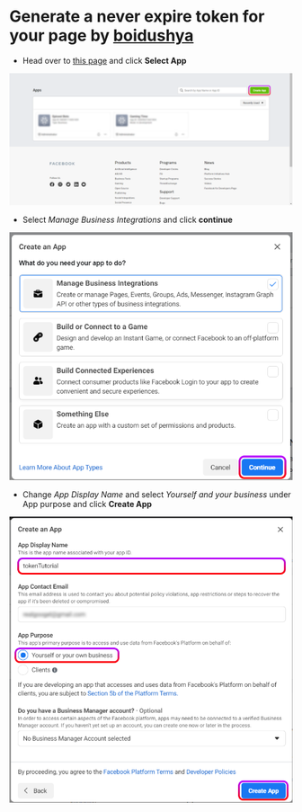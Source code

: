 # Generate a never expire token for your page by [boidushya](https://github.com/Boidushya)

* Head over to [this page](https://developers.facebook.com/apps/) and click **Select App**

![](images/1.png)
* Select *Manage Business Integrations* and click **continue**

![](images/2.png)
* Change *App Display Name* and select *Yourself and your business* under App purpose and click **Create App**

![](images/3.png)